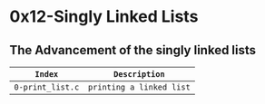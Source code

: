 # 0x12-Singly Linked Lists

## The Advancement of the singly linked lists

| `Index` | `Description` |
| ------- | ------------- |
| `0-print_list.c` | `printing a linked list` |
